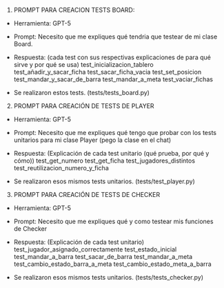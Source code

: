 1. PROMPT PARA CREACION TESTS BOARD: 
- Herramienta: GPT-5
- Prompt: Necesito que me expliques qué tendria que testear de mi clase Board. 
- Respuesta: (cada test con sus respectivas explicaciones de para qué sirve y por qué se usa)
test_inicializacion_tablero
test_añadir_y_sacar_ficha
test_sacar_ficha_vacia
test_set_posicion
test_mandar_y_sacar_de_barra
test_mandar_a_meta
test_vaciar_fichas

- Se realizaron estos tests. (tests/tests_board.py)

2. PROMPT PARA CREACIÓN DE TESTS DE PLAYER
- Herramienta: GPT-5
- Prompt: Necesito que me expliques qué tengo que probar con los tests unitarios para mi clase Player (pego la clase en el chat)
- Respuesta: (Explicación de cada test unitario (qué prueba, por qué y cómo)) 
test_get_numero
test_get_ficha
test_jugadores_distintos
test_reutilizacion_numero_y_ficha

- Se realizaron esos mismos tests unitarios.  (tests/test_player.py)

3.  PROMPT PARA CREACIÓN DE TESTS DE CHECKER
- Herramienta: GPT-5
- Prompt: Necesito que me expliques qué y como testear mis funciones de Checker
- Respuesta: (Explicación de cada test unitario) 
test_jugador_asignado_correctamente
test_estado_inicial
test_mandar_a_barra
test_sacar_de_barra
test_mandar_a_meta
test_cambio_estado_barra_a_meta
test_cambio_estado_meta_a_barra

- Se realizaron esos mismos tests unitarios.  (tests/tests_checker.py)